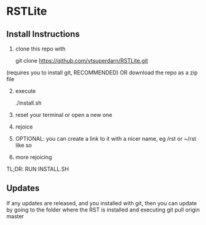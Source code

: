 RSTLite
========

Install Instructions
---------------------

1. clone this repo with 

    git clone https://github.com/vtsuperdarn/RSTLite.git 
    
(requires you to install git, RECOMMENDED)
OR 
download the repo as a zip file

2. execute 

    ./install.sh

3. reset your terminal or open a new one

4. rejoice

5. OPTIONAL: you can create a link to it with a nicer name, eg /rst or ~/rst like so

6. more rejoicing

TL;DR: RUN INSTALL.SH

Updates
-------------

If any updates are released, and you installed with git, then you can update by going to the folder where the RST is installed and executing
  git pull origin master

